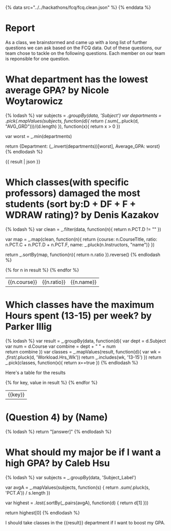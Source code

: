 {% data src="../../hackathons/fcq/fcq.clean.json" %}
{% enddata %}

# Report

As a class, we brainstormed and came up with a long list of further questions we
can ask based on the FCQ data. Out of these questions, our team chose to tackle on
the following questions. Each member on our team is reponsible for one question.

# What department has the lowest average GPA? by Nicole Woytarowicz

{% lodash %}
var subjects = _.groupBy(data, 'Subject')
var departments = _.pick(_.mapValues(subjects, function(d){
return (_.sum(_.pluck(d, "AVG_GRD")))/(d.length)
}), function(x){
return x > 0
})

var worst = _.min(departments)

return {Department: (_.invert(departments))[worst], Average_GPA: worst}
{% endlodash %}

{{ result | json }}

# Which classes(with specific professors) damaged the most students (sort by:D + DF + F + WDRAW rating)? by Denis Kazakov

{% lodash %}
var clean = _.filter(data, function(n){
return n.PCT.D != ""
})

var map = _.map(clean, function(n){
return {course: n.CourseTitle, ratio: n.PCT.C + n.PCT.D + n.PCT.F, name: _.pluck(n.Instructors, "name")}
})

return _.sortBy(map, function(n){
return n.ratio
}).reverse()
{% endlodash %}

<table>
{% for n in result %}
<tr>
<td>{{n.course}}</td>
<td>{{n.ratio}}</td>
<td>{{n.name}}</td>
</tr>
{% endfor %}
</table>

# Which classes have the maximum Hours spent (13-15) per week? by Parker Illig

{% lodash %}
var result = _.groupBy(data, function(d){
var dept = d.Subject
var num = d.Course
var combine = dept +  " " + num    
return combine
})
var classes = _.mapValues(result, function(d){
var wk = _.first(_.pluck(d, 'Workload.Hrs_Wk'))
return _.includes(wk, '13-15')
})
return _.pick(classes, function(x){
return x==true
})
{% endlodash %}

Here's a table for the results
<table>
{% for key, value in result %}
<tr>
<td>{{key}}</td>
</tr>
{% endfor %}
</table>


# (Question 4) by (Name)

{% lodash %}
return "[answer]"
{% endlodash %}

# What should my major be if I want a high GPA? by Caleb Hsu

{% lodash %}
var subjects = _.groupBy(data, 'Subject_Label')

var avgA = _.mapValues(subjects, function(s) {
return _.sum(_.pluck(s, 'PCT.A')) / s.length
})

var highest =  _.last(_.sortBy(_.pairs(avgA), function(d) {
return d[1]
}))

return highest[0]
{% endlodash %}

I should take classes in the {{result}} department if I want to boost my GPA.